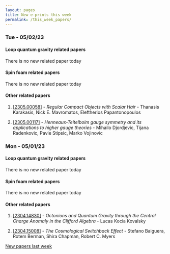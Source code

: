 ```yaml
---
layout: pages
title: New e-prints this week
permalink: /this_week_papers/
---
```




### Tue - 05/02/23

#### Loop quantum gravity related papers

There is no new related paper today 

#### Spin foam related papers

There is no new related paper today 



#### Other related papers

1. [[2305.00058]](https://arxiv.org/abs/2305.00058) - *Regular Compact Objects with Scalar Hair* - Thanasis Karakasis, Nick E. Mavromatos, Eleftherios Papantonopoulos

1. [[2305.00117]](https://arxiv.org/abs/2305.00117) - *Henneaux-Teitelboim gauge symmetry and its applications to higher gauge  theories* - Mihailo Djordjevic, Tijana Radenkovic, Pavle Stipsic, Marko Vojinovic



### Mon - 05/01/23

#### Loop quantum gravity related papers

There is no new related paper today 

#### Spin foam related papers

There is no new related paper today 



#### Other related papers

1. [[2304.14830]](https://arxiv.org/abs/2304.14830) - *Octonions and Quantum Gravity through the Central Charge Anomaly in the  Clifford Algebra* - Lucas Kocia Kovalsky

1. [[2304.15008]](https://arxiv.org/abs/2304.15008) - *The Cosmological Switchback Effect* - Stefano Baiguera, Rotem Berman, Shira Chapman, Robert C. Myers






[New papers last week]({{site.url}}/archived/weekly/pre-prints/2023/05/01/archived_weekly_papers.html)